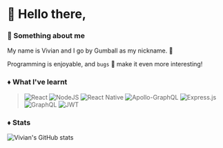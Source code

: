 # :wave: Hello there,
### :speech_balloon: Something about me
My name is Vivian and I go by Gumball as my nickname. :whale:

Programming is enjoyable, and `bugs` :bug: make it even more interesting!
<br/>

### :diamonds: What I've learnt
> ![React](https://img.shields.io/badge/react-%2320232a.svg?style=for-the-badge&logo=react&logoColor=%2361DAFB)  	![NodeJS](https://img.shields.io/badge/node.js-6DA55F?style=for-the-badge&logo=node.js&logoColor=white)  ![React Native](https://img.shields.io/badge/react_native-%2320232a.svg?style=for-the-badge&logo=react&logoColor=%2361DAFB)  ![Apollo-GraphQL](https://img.shields.io/badge/-ApolloGraphQL-311C87?style=for-the-badge&logo=apollo-graphql)  ![Express.js](https://img.shields.io/badge/express.js-%23404d59.svg?style=for-the-badge&logo=express&logoColor=%2361DAFB)  ![GraphQL](https://img.shields.io/badge/-GraphQL-E10098?style=for-the-badge&logo=graphql&logoColor=white)  ![JWT](https://img.shields.io/badge/JWT-black?style=for-the-badge&logo=JSON%20web%20tokens)  

### :diamonds: Stats
![Vivian's GitHub stats](https://github-readme-stats.vercel.app/api?username=gumball09&show_icons=true&theme=onedark)
